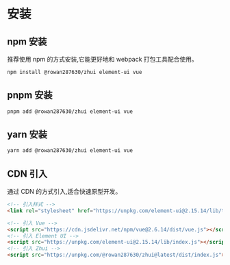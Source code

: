 # 安装

## npm 安装

推荐使用 npm 的方式安装,它能更好地和 webpack 打包工具配合使用。

```bash
npm install @rowan287630/zhui element-ui vue
```

## pnpm 安装

```bash
pnpm add @rowan287630/zhui element-ui vue
```

## yarn 安装

```bash
yarn add @rowan287630/zhui element-ui vue
```

## CDN 引入

通过 CDN 的方式引入,适合快速原型开发。

```html
<!-- 引入样式 -->
<link rel="stylesheet" href="https://unpkg.com/element-ui@2.15.14/lib/theme-chalk/index.css">

<!-- 引入 Vue -->
<script src="https://cdn.jsdelivr.net/npm/vue@2.6.14/dist/vue.js"></script>
<!-- 引入 Element UI -->
<script src="https://unpkg.com/element-ui@2.15.14/lib/index.js"></script>
<!-- 引入 Zhui -->
<script src="https://unpkg.com/@rowan287630/zhui@latest/dist/index.js"></script>
```
